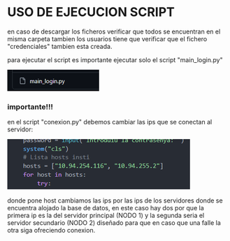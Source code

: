 # USO DE EJECUCION SCRIPT

en caso de descargar los ficheros verificar que todos se encuentran en el misma carpeta tambien los usuarios tiene que verificar que el fichero "credenciales" tambien esta creada.

para ejecutar el script es importante ejecutar solo el script "main_login.py"

![1716236752793](imagenes_scripts/1716236752793.png)

### importante!!!

en el script "conexion.py" debemos cambiar las ips que se conectan al servidor:

![1716237250483](imagenes_scripts/1716237250483.png)

donde pone host cambiamos las ips por las ips de los servidores donde se encuentra alojado la base de datos, en este caso hay dos por que la primera ip es la del servidor principal (NODO 1) y la segunda seria el servidor secundario (NODO 2) diseñado para que en caso que una falle la otra siga ofreciendo conexion.
